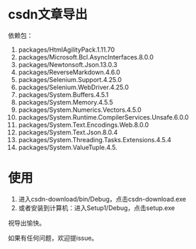 # csdn文章导出

依赖包：

1. packages/HtmlAgilityPack.1.11.70
2. packages/Microsoft.Bcl.AsyncInterfaces.8.0.0
3. packages/Newtonsoft.Json.13.0.3
4. packages/ReverseMarkdown.4.6.0
5. packages/Selenium.Support.4.25.0
6. packages/Selenium.WebDriver.4.25.0
7. packages/System.Buffers.4.5.1
8. packages/System.Memory.4.5.5
9. packages/System.Numerics.Vectors.4.5.0
10. packages/System.Runtime.CompilerServices.Unsafe.6.0.0
11. packages/System.Text.Encodings.Web.8.0.0
12. packages/System.Text.Json.8.0.4
13. packages/System.Threading.Tasks.Extensions.4.5.4
14. packages/System.ValueTuple.4.5.

# 使用
1. 进入csdn-download/bin/Debug，点击csdn-download.exe
2. 或者安装到计算机：进入Setup1/Debug，点击setup.exe



祝导出愉快。


如果有任何问题，欢迎提issue。

